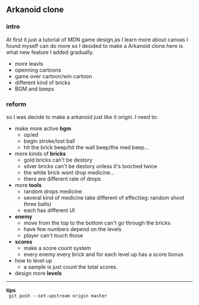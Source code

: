 ## Arkanoid clone
### intro
At first it just a tutorial of MDN game design,as I learn more about canvas I found myself can do more so I desided to make a Arkanoid clone.here is what new feature I added gradually.
- more leavls
- openning cartoons
- game over cartoon/win cartoon
- different kind of bricks
- BGM and beeps
### reform
so I was decide to make a arkanoid just like it origin.
I need to:
- make more active **bgm**
	- op/ed 
	- begin stroke/lost ball
	- hit the brick beep/hit the wall beep/the med beep...
- more kinds of **bricks** 
	- gold bricks can't be destory
	- silver bricks can't be destory unless it's tooched twice
	- the white brick wont drop medicine...
	- there are different rate of drops
- more **tools**
	- random drops medicine
	- several kind of medicine take different of effect(eg: random shoot three balls)
    - each has different UI
- **enemy**
	- move from the top to the bottom can't go through the bricks
	- have few numbers depend on the levels
	- player can't touch those
- **scores**
	- make a score count system 
	- every enemy every brick and for each level up has a score bonus
- how to level up
	- a sample is just count the total scores.
- design more **levels**

___
**tips**  
` git push --set-upstream origin master`